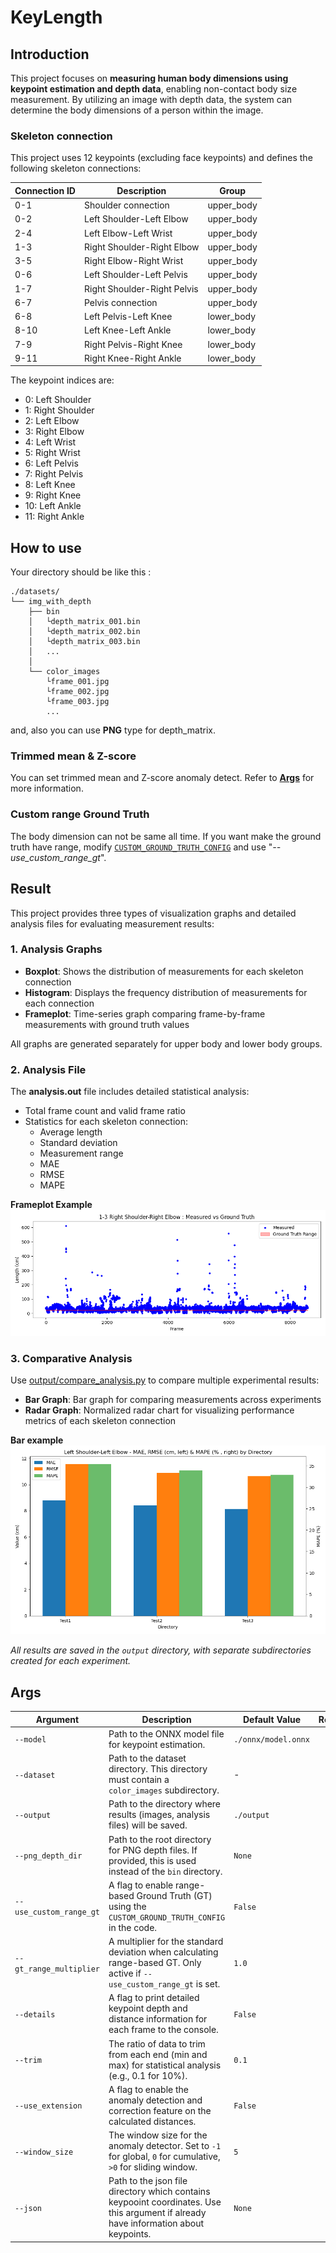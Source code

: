 # KeyLength
## Introduction
This project focuses on **measuring human body dimensions using keypoint estimation and depth data**, enabling non-contact body size measurement. By utilizing an image with depth data, the system can determine the body dimensions of a person within the image.

### Skeleton connection
This project uses 12 keypoints (excluding face keypoints) and defines the following skeleton connections:

| Connection ID | Description | Group |
|--------------|-------------|--------|
| 0-1 | Shoulder connection | upper_body |
| 0-2 | Left Shoulder-Left Elbow | upper_body |
| 2-4 | Left Elbow-Left Wrist | upper_body |
| 1-3 | Right Shoulder-Right Elbow | upper_body |
| 3-5 | Right Elbow-Right Wrist | upper_body |
| 0-6 | Left Shoulder-Left Pelvis | upper_body |
| 1-7 | Right Shoulder-Right Pelvis | upper_body |
| 6-7 | Pelvis connection | upper_body |
| 6-8 | Left Pelvis-Left Knee | lower_body |
| 8-10 | Left Knee-Left Ankle | lower_body |
| 7-9 | Right Pelvis-Right Knee | lower_body |
| 9-11 | Right Knee-Right Ankle | lower_body |

The keypoint indices are:
- 0: Left Shoulder
- 1: Right Shoulder
- 2: Left Elbow
- 3: Right Elbow
- 4: Left Wrist
- 5: Right Wrist
- 6: Left Pelvis
- 7: Right Pelvis
- 8: Left Knee
- 9: Right Knee
- 10: Left Ankle
- 11: Right Ankle

## How to use
Your directory should be like this :
```
./datasets/
└── img_with_depth
    ├── bin
    │   └depth_matrix_001.bin
    │   └depth_matrix_002.bin
    │   └depth_matrix_003.bin
    │   ...
    │
    └── color_images
        └frame_001.jpg
        └frame_002.jpg
        └frame_003.jpg
        ...
```
and, also you can use **PNG** type for depth_matrix.
### Trimmed mean & Z-score
You can set trimmed mean and Z-score anomaly detect. Refer to **[Args](#args)** for more information.
### Custom range Ground Truth
The body dimension can not be same all time. If you want make the ground truth have range, modify [`CUSTOM_GROUND_TRUTH_CONFIG`](image_depth_inference.py#L40-L53) and use "*--use_custom_range_gt*".
## Result
This project provides three types of visualization graphs and detailed analysis files for evaluating measurement results:

### 1. Analysis Graphs
- **Boxplot**: Shows the distribution of measurements for each skeleton connection
- **Histogram**: Displays the frequency distribution of measurements for each connection
- **Frameplot**: Time-series graph comparing frame-by-frame measurements with ground truth values

All graphs are generated separately for upper body and lower body groups.

### 2. Analysis File
The **analysis.out** file includes detailed statistical analysis:
- Total frame count and valid frame ratio
- Statistics for each skeleton connection:
  - Average length
  - Standard deviation
  - Measurement range
  - MAE
  - RMSE
  - MAPE

**Frameplot Example**  
![Frameplot example](./output/frameplot_1-3.png)

### 3. Comparative Analysis
Use [output/compare_analysis.py](./output/compare_analysis.py) to compare multiple experimental results:
- **Bar Graph**:  Bar graph for comparing measurements across experiments
- **Radar Graph**: Normalized radar chart for visualizing performance metrics of each skeleton connection

**Bar example**
![Bar example](./output/compare/bar/Left_Shoulder-Left_Elbow_bar_example.png)

*All results are saved in the `output` directory, with separate subdirectories created for each experiment.*
## Args

| Argument                  | Description                                                                                              | Default Value        | Required |
| ------------------------- | -------------------------------------------------------------------------------------------------------- | -------------------- | :------: |
| `--model`                 | Path to the ONNX model file for keypoint estimation.                                                     | `./onnx/model.onnx`  | No       |
| `--dataset`               | Path to the dataset directory. This directory must contain a `color_images` subdirectory.                | -                    | **Yes**  |
| `--output`                | Path to the directory where results (images, analysis files) will be saved.                              | `./output`           | No       |
| `--png_depth_dir`         | Path to the root directory for PNG depth files. If provided, this is used instead of the `bin` directory.  | `None`               | No       |
| `--use_custom_range_gt`   | A flag to enable range-based Ground Truth (GT) using the `CUSTOM_GROUND_TRUTH_CONFIG` in the code.         | `False`              | No       |
| `--gt_range_multiplier`   | A multiplier for the standard deviation when calculating range-based GT. Only active if `--use_custom_range_gt` is set. | `1.0`                | No       |
| `--details`               | A flag to print detailed keypoint depth and distance information for each frame to the console.          | `False`              | No       |
| `--trim`            | The ratio of data to trim from each end (min and max) for statistical analysis (e.g., 0.1 for 10%).      | `0.1`                | No       |
| `--use_extension`         | A flag to enable the anomaly detection and correction feature on the calculated distances.                 | `False`              | No       |
| `--window_size`           | The window size for the anomaly detector. Set to `-1` for global, `0` for cumulative, `>0` for sliding window. | `5`                  | No       |
| `--json`           | Path to the json file directory which contains keypooint coordinates. Use this argument if already have information about keypoints. | `None`                  | No       |